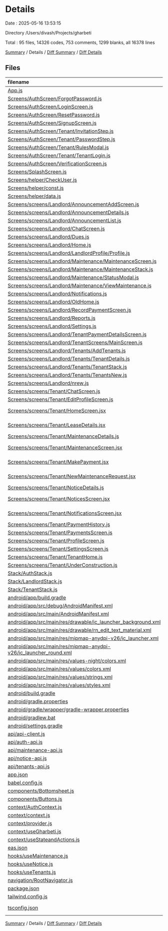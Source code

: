 # Details

Date : 2025-05-16 13:53:15

Directory /Users/divash/Projects/gharbeti

Total : 95 files,  14326 codes, 753 comments, 1299 blanks, all 16378 lines

[Summary](results.md) / Details / [Diff Summary](diff.md) / [Diff Details](diff-details.md)

## Files
| filename | language | code | comment | blank | total |
| :--- | :--- | ---: | ---: | ---: | ---: |
| [App.js](/App.js) | JavaScript | 30 | 1 | 4 | 35 |
| [Screens/AuthScreen/ForgotPassword.js](/Screens/AuthScreen/ForgotPassword.js) | JavaScript | 117 | 0 | 6 | 123 |
| [Screens/AuthScreen/LoginScreen.js](/Screens/AuthScreen/LoginScreen.js) | JavaScript | 108 | 8 | 12 | 128 |
| [Screens/AuthScreen/ResetPassword.js](/Screens/AuthScreen/ResetPassword.js) | JavaScript | 80 | 0 | 5 | 85 |
| [Screens/AuthScreen/SignupScreen.js](/Screens/AuthScreen/SignupScreen.js) | JavaScript | 64 | 0 | 5 | 69 |
| [Screens/AuthScreen/Tenant/InvitationStep.js](/Screens/AuthScreen/Tenant/InvitationStep.js) | JavaScript | 163 | 7 | 16 | 186 |
| [Screens/AuthScreen/Tenant/PasswordStep.js](/Screens/AuthScreen/Tenant/PasswordStep.js) | JavaScript | 109 | 0 | 14 | 123 |
| [Screens/AuthScreen/Tenant/RulesModal.js](/Screens/AuthScreen/Tenant/RulesModal.js) | JavaScript | 127 | 0 | 11 | 138 |
| [Screens/AuthScreen/Tenant/TenantLogin.js](/Screens/AuthScreen/Tenant/TenantLogin.js) | JavaScript | 175 | 5 | 20 | 200 |
| [Screens/AuthScreen/VerificationScreen.js](/Screens/AuthScreen/VerificationScreen.js) | JavaScript | 10 | 0 | 3 | 13 |
| [Screens/SplashScreen.js](/Screens/SplashScreen.js) | JavaScript | 196 | 2 | 12 | 210 |
| [Screens/helper/CheckUser.js](/Screens/helper/CheckUser.js) | JavaScript | 16 | 0 | 3 | 19 |
| [Screens/helper/const.js](/Screens/helper/const.js) | JavaScript | 6 | 0 | 1 | 7 |
| [Screens/helper/data.js](/Screens/helper/data.js) | JavaScript | 72 | 0 | 1 | 73 |
| [Screens/screens/Landlord/AnnouncementAddScreen.js](/Screens/screens/Landlord/AnnouncementAddScreen.js) | JavaScript | 405 | 8 | 32 | 445 |
| [Screens/screens/Landlord/AnnouncementDetails.js](/Screens/screens/Landlord/AnnouncementDetails.js) | JavaScript | 253 | 17 | 26 | 296 |
| [Screens/screens/Landlord/AnnouncementList.js](/Screens/screens/Landlord/AnnouncementList.js) | JavaScript | 293 | 4 | 23 | 320 |
| [Screens/screens/Landlord/ChatScreen.js](/Screens/screens/Landlord/ChatScreen.js) | JavaScript | 384 | 3 | 29 | 416 |
| [Screens/screens/Landlord/Dues.js](/Screens/screens/Landlord/Dues.js) | JavaScript | 425 | 99 | 34 | 558 |
| [Screens/screens/Landlord/Home.js](/Screens/screens/Landlord/Home.js) | JavaScript | 367 | 41 | 29 | 437 |
| [Screens/screens/Landlord/LandlordProfile/Profile.js](/Screens/screens/Landlord/LandlordProfile/Profile.js) | JavaScript | 115 | 0 | 11 | 126 |
| [Screens/screens/Landlord/Maintenance/MaintenanceScreen.js](/Screens/screens/Landlord/Maintenance/MaintenanceScreen.js) | JavaScript | 273 | 9 | 19 | 301 |
| [Screens/screens/Landlord/Maintenance/MaintenanceStack.js](/Screens/screens/Landlord/Maintenance/MaintenanceStack.js) | JavaScript | 22 | 0 | 4 | 26 |
| [Screens/screens/Landlord/Maintenance/StatusModal.js](/Screens/screens/Landlord/Maintenance/StatusModal.js) | JavaScript | 58 | 0 | 3 | 61 |
| [Screens/screens/Landlord/Maintenance/ViewMaintenance.js](/Screens/screens/Landlord/Maintenance/ViewMaintenance.js) | JavaScript | 391 | 12 | 32 | 435 |
| [Screens/screens/Landlord/Notifications.js](/Screens/screens/Landlord/Notifications.js) | JavaScript | 305 | 1 | 29 | 335 |
| [Screens/screens/Landlord/OldHome.js](/Screens/screens/Landlord/OldHome.js) | JavaScript | 197 | 30 | 13 | 240 |
| [Screens/screens/Landlord/RecordPaymentScreen.js](/Screens/screens/Landlord/RecordPaymentScreen.js) | JavaScript | 254 | 5 | 24 | 283 |
| [Screens/screens/Landlord/Reports.js](/Screens/screens/Landlord/Reports.js) | JavaScript | 89 | 7 | 9 | 105 |
| [Screens/screens/Landlord/Settings.js](/Screens/screens/Landlord/Settings.js) | JavaScript | 690 | 13 | 45 | 748 |
| [Screens/screens/Landlord/TenantPaymentDetailsScreen.js](/Screens/screens/Landlord/TenantPaymentDetailsScreen.js) | JavaScript | 557 | 6 | 55 | 618 |
| [Screens/screens/Landlord/TenantScreens/MainScreen.js](/Screens/screens/Landlord/TenantScreens/MainScreen.js) | JavaScript | 92 | 11 | 10 | 113 |
| [Screens/screens/Landlord/Tenants/AddTenants.js](/Screens/screens/Landlord/Tenants/AddTenants.js) | JavaScript | 489 | 13 | 48 | 550 |
| [Screens/screens/Landlord/Tenants/TenantDetails.js](/Screens/screens/Landlord/Tenants/TenantDetails.js) | JavaScript | 697 | 9 | 55 | 761 |
| [Screens/screens/Landlord/Tenants/TenantStack.js](/Screens/screens/Landlord/Tenants/TenantStack.js) | JavaScript | 0 | 0 | 1 | 1 |
| [Screens/screens/Landlord/Tenants/TenantsNew.js](/Screens/screens/Landlord/Tenants/TenantsNew.js) | JavaScript | 165 | 10 | 17 | 192 |
| [Screens/screens/Landlord/nrew.js](/Screens/screens/Landlord/nrew.js) | JavaScript | 123 | 0 | 8 | 131 |
| [Screens/screens/Tenant/ChatScreen.js](/Screens/screens/Tenant/ChatScreen.js) | JavaScript | 173 | 1 | 15 | 189 |
| [Screens/screens/Tenant/EditProfileScreen.js](/Screens/screens/Tenant/EditProfileScreen.js) | JavaScript | 180 | 5 | 20 | 205 |
| [Screens/screens/Tenant/HomeScreen.jsx](/Screens/screens/Tenant/HomeScreen.jsx) | JavaScript JSX | 231 | 19 | 13 | 263 |
| [Screens/screens/Tenant/LeaseDetails.jsx](/Screens/screens/Tenant/LeaseDetails.jsx) | JavaScript JSX | 179 | 6 | 25 | 210 |
| [Screens/screens/Tenant/MaintenanceDetails.js](/Screens/screens/Tenant/MaintenanceDetails.js) | JavaScript | 390 | 12 | 31 | 433 |
| [Screens/screens/Tenant/MaintenanceScreen.jsx](/Screens/screens/Tenant/MaintenanceScreen.jsx) | JavaScript JSX | 234 | 7 | 19 | 260 |
| [Screens/screens/Tenant/MakePayment.jsx](/Screens/screens/Tenant/MakePayment.jsx) | JavaScript JSX | 273 | 5 | 28 | 306 |
| [Screens/screens/Tenant/NewMaintenanceRequest.jsx](/Screens/screens/Tenant/NewMaintenanceRequest.jsx) | JavaScript JSX | 260 | 16 | 23 | 299 |
| [Screens/screens/Tenant/NoticeDetails.js](/Screens/screens/Tenant/NoticeDetails.js) | JavaScript | 372 | 2 | 22 | 396 |
| [Screens/screens/Tenant/NoticesScreen.jsx](/Screens/screens/Tenant/NoticesScreen.jsx) | JavaScript JSX | 235 | 7 | 20 | 262 |
| [Screens/screens/Tenant/NotificationsScreen.jsx](/Screens/screens/Tenant/NotificationsScreen.jsx) | JavaScript JSX | 143 | 1 | 9 | 153 |
| [Screens/screens/Tenant/PaymentHistory.js](/Screens/screens/Tenant/PaymentHistory.js) | JavaScript | 350 | 5 | 25 | 380 |
| [Screens/screens/Tenant/PaymentsScreen.js](/Screens/screens/Tenant/PaymentsScreen.js) | JavaScript | 135 | 0 | 10 | 145 |
| [Screens/screens/Tenant/ProfileScreen.js](/Screens/screens/Tenant/ProfileScreen.js) | JavaScript | 123 | 0 | 11 | 134 |
| [Screens/screens/Tenant/SettingsScreen.js](/Screens/screens/Tenant/SettingsScreen.js) | JavaScript | 692 | 13 | 45 | 750 |
| [Screens/screens/Tenant/TenantHome.js](/Screens/screens/Tenant/TenantHome.js) | JavaScript | 0 | 0 | 1 | 1 |
| [Screens/screens/Tenant/UnderConstruction.js](/Screens/screens/Tenant/UnderConstruction.js) | JavaScript | 136 | 6 | 19 | 161 |
| [Stack/AuthStack.js](/Stack/AuthStack.js) | JavaScript | 64 | 0 | 4 | 68 |
| [Stack/LandlordStack.js](/Stack/LandlordStack.js) | JavaScript | 227 | 1 | 8 | 236 |
| [Stack/TenantStack.js](/Stack/TenantStack.js) | JavaScript | 112 | 2 | 7 | 121 |
| [android/app/build.gradle](/android/app/build.gradle) | Groovy | 87 | 68 | 22 | 177 |
| [android/app/src/debug/AndroidManifest.xml](/android/app/src/debug/AndroidManifest.xml) | XML | 5 | 0 | 3 | 8 |
| [android/app/src/main/AndroidManifest.xml](/android/app/src/main/AndroidManifest.xml) | XML | 32 | 0 | 0 | 32 |
| [android/app/src/main/res/drawable/ic\_launcher\_background.xml](/android/app/src/main/res/drawable/ic_launcher_background.xml) | XML | 6 | 0 | 0 | 6 |
| [android/app/src/main/res/drawable/rn\_edit\_text\_material.xml](/android/app/src/main/res/drawable/rn_edit_text_material.xml) | XML | 12 | 23 | 3 | 38 |
| [android/app/src/main/res/mipmap-anydpi-v26/ic\_launcher.xml](/android/app/src/main/res/mipmap-anydpi-v26/ic_launcher.xml) | XML | 5 | 0 | 0 | 5 |
| [android/app/src/main/res/mipmap-anydpi-v26/ic\_launcher\_round.xml](/android/app/src/main/res/mipmap-anydpi-v26/ic_launcher_round.xml) | XML | 5 | 0 | 0 | 5 |
| [android/app/src/main/res/values-night/colors.xml](/android/app/src/main/res/values-night/colors.xml) | XML | 1 | 0 | 0 | 1 |
| [android/app/src/main/res/values/colors.xml](/android/app/src/main/res/values/colors.xml) | XML | 6 | 0 | 0 | 6 |
| [android/app/src/main/res/values/strings.xml](/android/app/src/main/res/values/strings.xml) | XML | 5 | 0 | 0 | 5 |
| [android/app/src/main/res/values/styles.xml](/android/app/src/main/res/values/styles.xml) | XML | 17 | 0 | 0 | 17 |
| [android/build.gradle](/android/build.gradle) | Groovy | 33 | 3 | 6 | 42 |
| [android/gradle.properties](/android/gradle.properties) | Properties | 11 | 33 | 13 | 57 |
| [android/gradle/wrapper/gradle-wrapper.properties](/android/gradle/wrapper/gradle-wrapper.properties) | Properties | 7 | 0 | 1 | 8 |
| [android/gradlew.bat](/android/gradlew.bat) | Batch | 41 | 32 | 22 | 95 |
| [android/settings.gradle](/android/settings.gradle) | Groovy | 33 | 0 | 6 | 39 |
| [api/api-client.js](/api/api-client.js) | JavaScript | 36 | 12 | 12 | 60 |
| [api/auth-api.js](/api/auth-api.js) | JavaScript | 110 | 73 | 27 | 210 |
| [api/maintenance-api.js](/api/maintenance-api.js) | JavaScript | 82 | 3 | 8 | 93 |
| [api/notice-api.js](/api/notice-api.js) | JavaScript | 79 | 3 | 9 | 91 |
| [api/tenants-api.js](/api/tenants-api.js) | JavaScript | 105 | 3 | 10 | 118 |
| [app.json](/app.json) | JSON | 38 | 0 | 2 | 40 |
| [babel.config.js](/babel.config.js) | JavaScript | 7 | 0 | 1 | 8 |
| [components/Bottomsheet.js](/components/Bottomsheet.js) | JavaScript | 75 | 0 | 11 | 86 |
| [components/Buttons.js](/components/Buttons.js) | JavaScript | 381 | 11 | 20 | 412 |
| [context/AuthContext.js](/context/AuthContext.js) | JavaScript | 195 | 34 | 41 | 270 |
| [context/context.js](/context/context.js) | JavaScript | 3 | 0 | 2 | 5 |
| [context/provider.js](/context/provider.js) | JavaScript | 11 | 0 | 3 | 14 |
| [context/useGharbeti.js](/context/useGharbeti.js) | JavaScript | 5 | 0 | 2 | 7 |
| [context/useStateandActions.js](/context/useStateandActions.js) | JavaScript | 96 | 6 | 11 | 113 |
| [eas.json](/eas.json) | JSON | 21 | 0 | 1 | 22 |
| [hooks/useMaintenance.js](/hooks/useMaintenance.js) | JavaScript | 114 | 10 | 13 | 137 |
| [hooks/useNotice.js](/hooks/useNotice.js) | JavaScript | 56 | 2 | 7 | 65 |
| [hooks/useTenants.js](/hooks/useTenants.js) | JavaScript | 71 | 3 | 10 | 84 |
| [navigation/RootNavigator.js](/navigation/RootNavigator.js) | JavaScript | 35 | 4 | 6 | 45 |
| [package.json](/package.json) | JSON | 49 | 0 | 1 | 50 |
| [tailwind.config.js](/tailwind.config.js) | JavaScript | 21 | 1 | 1 | 23 |
| [tsconfig.json](/tsconfig.json) | JSON with Comments | 4 | 0 | 1 | 5 |

[Summary](results.md) / Details / [Diff Summary](diff.md) / [Diff Details](diff-details.md)